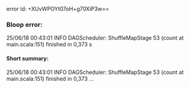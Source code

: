 error id: +XUvWPOYt07oH+g70XiP3w==
### Bloop error:

25/06/18 00:43:01 INFO DAGScheduler: ShuffleMapStage 53 (count at main.scala:151) finished in 0,373 s
#### Short summary: 

25/06/18 00:43:01 INFO DAGScheduler: ShuffleMapStage 53 (count at main.scala:151) finished in 0,373 ...